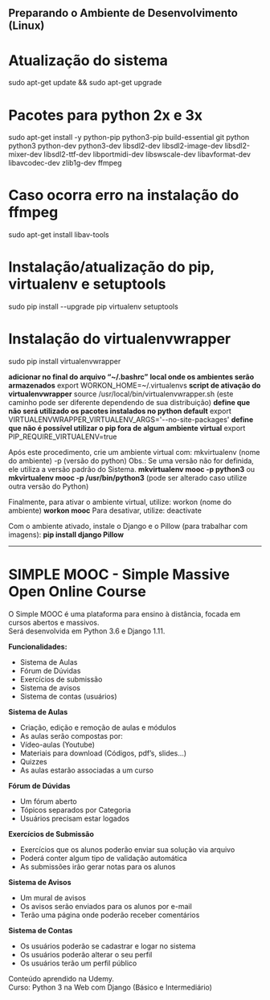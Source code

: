 ## Preparando o Ambiente de Desenvolvimento (Linux)

# Atualização do sistema
sudo apt-get update && sudo apt-get upgrade

# Pacotes para python 2x e 3x
sudo apt-get install -y python-pip python3-pip build-essential git python python3  python-dev python3-dev libsdl2-dev  libsdl2-image-dev  libsdl2-mixer-dev  libsdl2-ttf-dev libportmidi-dev  libswscale-dev libavformat-dev libavcodec-dev zlib1g-dev ffmpeg

# Caso ocorra erro na instalação do ffmpeg
sudo apt-get install libav-tools

# Instalação/atualização do pip, virtualenv e setuptools
sudo pip install --upgrade pip virtualenv setuptools

# Instalação do virtualenvwrapper
sudo pip install virtualenvwrapper

<b>adicionar no final do arquivo “~/.bashrc”</b>
<b>local onde os ambientes serão armazenados</b>
export WORKON_HOME=~/.virtualenvs
<b>script de ativação do virtualenvwrapper</b>
source /usr/local/bin/virtualenvwrapper.sh (este caminho pode ser diferente dependendo de sua distribuição)
<b>define que não será utilizado os pacotes instalados no python default</b>
export VIRTUALENVWRAPPER_VIRTUALENV_ARGS='--no-site-packages'
<b>define que não é possível utilizar o pip fora de algum ambiente virtual</b>
export PIP_REQUIRE_VIRTUALENV=true
  
Após este procedimento, crie um ambiente virtual com: mkvirtualenv (nome do ambiente) -p (versão do python)
Obs.: Se uma versão não for definida, ele utiliza a versão padrão do Sistema.
<b>mkvirtualenv mooc -p python3</b>
ou
<b>mkvirtualenv mooc -p /usr/bin/python3</b> (pode ser alterado caso utilize outra versão do Python)

Finalmente, para ativar o ambiente virtual, utilize: workon (nome do ambiente)
<b>workon mooc</b>
Para desativar, utilize: deactivate

Com o ambiente ativado, instale o Django e o Pillow (para trabalhar com imagens):
<b>pip install django Pillow</b>

-------------------------------------------------------------------------------------------------------------

# <b>SIMPLE MOOC - Simple Massive Open Online Course</b>

O Simple MOOC é uma plataforma para ensino à distância, focada em cursos abertos e massivos.
<br>Será desenvolvida em Python 3.6 e Django 1.11.

<b>Funcionalidades:</b>
* Sistema de Aulas
* Fórum de Dúvidas
* Exercícios de submissão
* Sistema de avisos
* Sistema de contas (usuários) 

<b>Sistema de Aulas</b>
- Criação, edição e remoção de aulas e módulos
- As aulas serão compostas por:
- Vídeo-aulas (Youtube)
- Materiais para download (Códigos, pdf’s, slides…)
- Quizzes
- As aulas estarão associadas a um curso

<b>Fórum de Dúvidas</b>
- Um fórum aberto
- Tópicos separados por Categoria
- Usuários precisam estar logados

<b>Exercícios de Submissão</b>
- Exercícios que os alunos poderão enviar sua solução via arquivo
- Poderá conter algum tipo de validação automática
- As submissões irão gerar notas para os alunos

<b>Sistema de Avisos</b>
- Um mural de avisos
- Os avisos serão enviados para os alunos por e-mail
- Terão uma página onde poderão receber comentários

<b>Sistema de Contas</b>
- Os usuários poderão se cadastrar e logar no sistema
- Os usuários poderão alterar o seu perfil
- Os usuários terão um perfil público

Conteúdo aprendido na Udemy.<br>
Curso: Python 3 na Web com Django (Básico e Intermediário)
